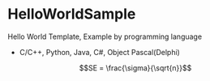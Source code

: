 # HelloWorldSample

Hello World Template, Example by programming language

* C/C++, Python, Java, C#, Object Pascal(Delphi)


```math
SE = \frac{\sigma}{\sqrt{n}}
```
